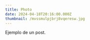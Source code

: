 ```yaml
---
title: Photo
date: 2024-04-18T20:16:00.000Z
thumbnail: /mvssmulpjbrj8vqeresw.jpg
---
```

Ejemplo de un post.
